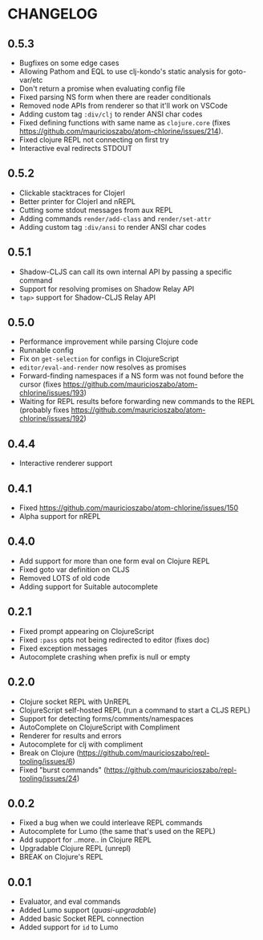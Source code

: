 # CHANGELOG

## 0.5.3
- Bugfixes on some edge cases
- Allowing Pathom and EQL to use clj-kondo's static analysis for goto-var/etc
- Don't return a promise when evaluating config file
- Fixed parsing NS form when there are reader conditionals
- Removed node APIs from renderer so that it'll work on VSCode
- Adding custom tag `:div/clj` to render ANSI char codes
- Fixed defining functions with same name as `clojure.core` (fixes https://github.com/mauricioszabo/atom-chlorine/issues/214).
- Fixed clojure REPL not connecting on first try
- Interactive eval redirects STDOUT

## 0.5.2
- Clickable stacktraces for Clojerl
- Better printer for Clojerl and nREPL
- Cutting some stdout messages from aux REPL
- Adding commands `render/add-class` and `render/set-attr`
- Adding custom tag `:div/ansi` to render ANSI char codes

## 0.5.1
- Shadow-CLJS can call its own internal API by passing a specific command
- Support for resolving promises on Shadow Relay API
- `tap>` support for Shadow-CLJS Relay API

## 0.5.0
- Performance improvement while parsing Clojure code
- Runnable config
- Fix on `get-selection` for configs in ClojureScript
- `editor/eval-and-render` now resolves as promises
- Forward-finding namespaces if a NS form was not found before the cursor (fixes https://github.com/mauricioszabo/atom-chlorine/issues/193)
- Waiting for REPL results before forwarding new commands to the REPL (probably fixes https://github.com/mauricioszabo/atom-chlorine/issues/192)

## 0.4.4
- Interactive renderer support

## 0.4.1
- Fixed https://github.com/mauricioszabo/atom-chlorine/issues/150
- Alpha support for nREPL

## 0.4.0
- Add support for more than one form eval on Clojure REPL
- Fixed goto var definition on CLJS
- Removed LOTS of old code
- Adding support for Suitable autocomplete

## 0.2.1
- Fixed prompt appearing on ClojureScript
- Fixed `:pass` opts not being redirected to editor (fixes doc)
- Fixed exception messages
- Autocomplete crashing when prefix is null or empty

## 0.2.0
- Clojure socket REPL with UnREPL
- ClojureScript self-hosted REPL (run a command to start a CLJS REPL)
- Support for detecting forms/comments/namespaces
- AutoComplete on ClojureScript with Compliment
- Renderer for results and errors
- Autocomplete for clj with compliment
- Break on Clojure (https://github.com/mauricioszabo/repl-tooling/issues/6)
- Fixed "burst commands" (https://github.com/mauricioszabo/repl-tooling/issues/24)

## 0.0.2
- Fixed a bug when we could interleave REPL commands
- Autocomplete for Lumo (the same that's used on the REPL)
- Add support for ..more.. in Clojure REPL
- Upgradable Clojure REPL (unrepl)
- BREAK on Clojure's REPL

## 0.0.1
- Evaluator, and eval commands
- Added Lumo support (_quasi-upgradable_)
- Added basic Socket REPL connection
- Added support for `id` to Lumo
